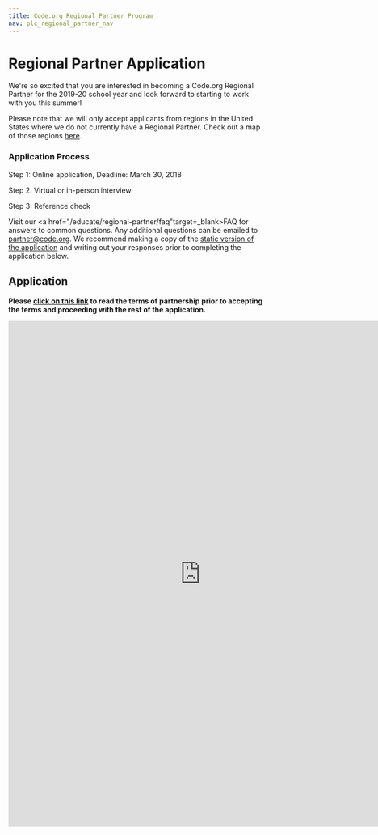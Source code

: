 ```yaml
---
title: Code.org Regional Partner Program
nav: plc_regional_partner_nav
---
```


# Regional Partner Application #

We're so excited that you are interested in becoming a Code.org Regional Partner for the 2019-20 school year and look forward to starting to work with you this summer!

Please note that we will only accept applicants from regions in the United States where we do not currently have a Regional Partner. Check out a map of those regions <a href="/educate/regional-partner/partners" target=_blank>here</a>.

### Application Process ###

Step 1: Online application, Deadline: March 30, 2018

Step 2: Virtual or in-person interview

Step 3: Reference check


Visit our <a href="/educate/regional-partner/faq"target=_blank>FAQ</a> for answers to common questions. Any additional questions can be emailed to partner@code.org. We recommend making a copy of the <a href="https://docs.google.com/document/d/1p3wi-f72slltf-eC_-9J_Z-c7cnUpnblUTeQZu0Iunc/edit?ts=5a83c807" target=_blank>static version of the application</a> and writing out your responses prior to completing the application below.


## Application ##

**Please <a href="/educate/regional-partner/terms" target=_blank>click on this link</a> to read the terms of partnership prior to accepting the terms and proceeding with the rest of the application.**

<iframe src="https://docs.google.com/forms/d/e/1FAIpQLScuz0m1CVFWLwLYepfrgS5EoYw8peXMJ_pHF8b1-_FBv09c2Q/viewform?embedded=true" width="760" height="1000" frameborder="0" marginheight="0" marginwidth="0">Loading...</iframe>
